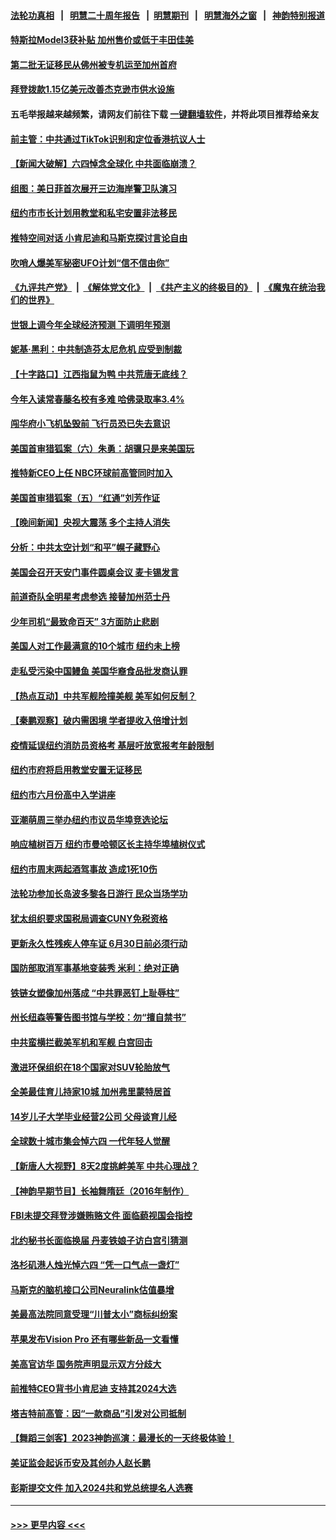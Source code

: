 #### [法轮功真相](https://github.com/gfw-breaker/truth/blob/master/README.md?t=0) &nbsp;&nbsp;|&nbsp;&nbsp; [明慧二十周年报告](https://github.com/gfw-breaker/mh-reports/blob/master/README.md?t=0) &nbsp;&nbsp;|&nbsp;&nbsp;[明慧期刊](https://github.com/gfw-breaker/mh-qikan) &nbsp;&nbsp;|&nbsp;&nbsp; [明慧海外之窗](https://github.com/gfw-breaker/mh-news/blob/master/README.md?t=0) &nbsp;&nbsp;|&nbsp;&nbsp; [神韵特别报道](https://github.com/gfw-breaker/mh-news/blob/master/shenyun.md?t=0)
#### [特斯拉Model3获补贴 加州售价或低于丰田佳美](../pages/nsc412/n14011159.md?t=06070643) 
#### [第二批无证移民从佛州被专机运至加州首府](../pages/nsc412/n14011146.md?t=06070643) 
#### [拜登拨款1.15亿美元改善杰克逊市供水设施](../pages/nsc412/n14011222.md?t=06070643) 
#### 五毛举报越来越频繁，请网友们前往下载 [一键翻墙软件](https://github.com/gfw-breaker/ssr-accounts)，并将此项目推荐给亲友
#### [前主管：中共通过TikTok识别和定位香港抗议人士](../pages/nsc412/n14011241.md?t=06070643) 
#### [【新闻大破解】六四悼念全球化 中共面临崩溃？](../pages/nsc412/n14011236.md?t=06070643) 
#### [组图：美日菲首次展开三边海岸警卫队演习](../pages/nsc412/n14011143.md?t=06070643) 
#### [纽约市市长计划用教堂和私宅安置非法移民](../pages/nsc412/n14011174.md?t=06070643) 
#### [推特空间对话 小肯尼迪和马斯克探讨言论自由](../pages/nsc412/n14011163.md?t=06070643) 
#### [吹哨人爆美军秘密UFO计划“信不信由你”](../pages/nsc412/n14011155.md?t=06070643) 
#### [《九评共产党》](https://github.com/begood0513/9ping.md/blob/master/README.md) &nbsp;|&nbsp; [《解体党文化》](../../../../jtdwh.md/blob/master/README.md)  &nbsp;|&nbsp; [《共产主义的终极目的》](../../../../gczydzjmd.md/blob/master/README.md) &nbsp;|&nbsp; [《魔鬼在统治我们的世界》](../../../../mgztzwmdsj.md/blob/master/README.md) 
#### [世银上调今年全球经济预测 下调明年预测](../pages/nsc412/n14011150.md?t=06070643) 
#### [妮基‧黑利：中共制造芬太尼危机 应受到制裁](../pages/nsc412/n14011167.md?t=06070643) 
#### [【十字路口】江西指鼠为鸭 中共荒唐无底线？](../pages/nsc412/n14011078.md?t=06070643) 
#### [今年入读常春藤名校有多难 哈佛录取率3.4%](../pages/nsc412/n14010686.md?t=06070643) 
#### [闯华府小飞机坠毁前 飞行员恐已失去意识](../pages/nsc412/n14011151.md?t=06070643) 
#### [美国首审猎狐案（六）朱勇：胡骥只是来美国玩](../pages/nsc412/n14010808.md?t=06070643) 
#### [推特新CEO上任 NBC环球前高管同时加入](../pages/nsc412/n14011020.md?t=06070643) 
#### [美国首审猎狐案（五）“红通”刘芳作证](../pages/nsc412/n14010814.md?t=06070643) 
#### [【晚间新闻】央视大震荡 多个主持人消失](../pages/nsc412/n14010916.md?t=06070643) 
#### [分析：中共太空计划“和平”幌子藏野心](../pages/nsc412/n14009986.md?t=06070643) 
#### [美国会召开天安门事件圆桌会议 麦卡锡发言](../pages/nsc412/n14010697.md?t=06070643) 
#### [前道奇队全明星考虑参选 接替加州范士丹](../pages/nsc412/n14010846.md?t=06070643) 
#### [少年司机“最致命百天” 3方面防止悲剧](../pages/nsc412/n14010837.md?t=06070643) 
#### [美国人对工作最满意的10个城市 纽约未上榜](../pages/nsc412/n14010673.md?t=06070643) 
#### [走私受污染中国鳗鱼 美国华裔食品批发商认罪](../pages/nsc412/n14010827.md?t=06070643) 
#### [【热点互动】中共军舰险撞美舰 美军如何反制？](../pages/nsc412/n14010627.md?t=06070643) 
#### [【秦鹏观察】破内需困境 学者提收入倍增计划](../pages/nsc412/n14010741.md?t=06070643) 
#### [疫情延误纽约消防员资格考 基层吁放宽报考年龄限制](../pages/nsc412/n14010760.md?t=06070643) 
#### [纽约市府将启用教堂安置无证移民](../pages/nsc412/n14010765.md?t=06070643) 
#### [纽约市六月份高中入学讲座](../pages/nsc412/n14010758.md?t=06070643) 
#### [亚潮萌周三举办纽约市议员华埠竞选论坛](../pages/nsc412/n14010790.md?t=06070643) 
#### [响应植树百万 纽约市曼哈顿区长主持华埠植树仪式](../pages/nsc412/n14010817.md?t=06070643) 
#### [纽约市周末两起酒驾事故 造成1死10伤](../pages/nsc412/n14010759.md?t=06070643) 
#### [法轮功参加长岛波多黎各日游行 民众当场学功](../pages/nsc412/n14010810.md?t=06070643) 
#### [犹太组织要求国税局调查CUNY免税资格](../pages/nsc412/n14010816.md?t=06070643) 
#### [更新永久性残疾人停车证 6月30日前必须行动](../pages/nsc412/n14010824.md?t=06070643) 
#### [国防部取消军事基地变装秀 米利：绝对正确](../pages/nsc412/n14010682.md?t=06070643) 
#### [铁链女塑像加州落成 “中共罪恶钉上耻辱柱”](../pages/nsc412/n14010737.md?t=06070643) 
#### [州长纽森等警告图书馆与学校：勿“擅自禁书”](../pages/nsc412/n14010678.md?t=06070643) 
#### [中共蛮横拦截美军机和军舰 白宫回击](../pages/nsc412/n14010602.md?t=06070643) 
#### [激进环保组织在18个国家对SUV轮胎放气](../pages/nsc412/n14010621.md?t=06070643) 
#### [全美最佳育儿持家10城 加州弗里蒙特居首](../pages/nsc412/n14010672.md?t=06070643) 
#### [14岁儿子大学毕业经营2公司 父母谈育儿经](../pages/nsc412/n14010643.md?t=06070643) 
#### [全球数十城市集会悼六四 一代年轻人觉醒](../pages/nsc412/n14010437.md?t=06070643) 
#### [【新唐人大视野】8天2度挑衅美军 中共心理战？](../pages/nsc412/n14010620.md?t=06070643) 
#### [【神韵早期节目】长袖舞隋廷（2016年制作）](../pages/nsc412/n14010546.md?t=06070643) 
#### [FBI未提交拜登涉嫌贿赂文件 面临藐视国会指控](../pages/nsc412/n14010595.md?t=06070643) 
#### [北约秘书长面临换届 丹麦铁娘子访白宫引猜测](../pages/nsc412/n14010564.md?t=06070643) 
#### [洛杉矶港人烛光悼六四 “凭一口气点一盏灯”](../pages/nsc412/n14010600.md?t=06070643) 
#### [马斯克的脑机接口公司Neuralink估值暴增](../pages/nsc412/n14010581.md?t=06070643) 
#### [美最高法院同意受理“川普太小”商标纠纷案](../pages/nsc412/n14010013.md?t=06070643) 
#### [苹果发布Vision Pro 还有哪些新品一文看懂](../pages/nsc412/n14010535.md?t=06070643) 
#### [美高官访华 国务院声明显示双方分歧大](../pages/nsc412/n14010569.md?t=06070643) 
#### [前推特CEO背书小肯尼迪 支持其2024大选](../pages/nsc412/n14010519.md?t=06070643) 
#### [塔吉特前高管：因“一款商品”引发对公司抵制](../pages/nsc412/n14010514.md?t=06070643) 
#### [【舞蹈三剑客】2023神韵巡演：最漫长的一天终极体验！](../pages/nsc412/n14010566.md?t=06070643) 
#### [美证监会起诉币安及其创办人赵长鹏](../pages/nsc412/n14010534.md?t=06070643) 
#### [彭斯提交文件 加入2024共和党总统提名人选赛](../pages/nsc412/n14010522.md?t=06070643) 

----
#### [ >>> 更早内容 <<< ](../indexes/nsc412-earlier.md)
